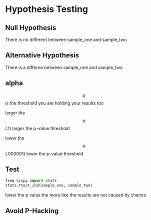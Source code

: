 # Hypothesis Testing

## Null Hypothesis
There is no different between sample_one and sample_two

## Alternative Hypothesis
There is a differne between sample_one and sample_two

## alpha 
$$\alpha$$ is the threshold you are holding your results too

larger the $$\alpha$$ (.1) larger the p-value threshold 

lower the $$\alpha$$ (.000001) lower the p-value threshold

## Test
```python
from scipy import stats
stats.ttest_ind(sample_one, sample_two)
```

lower the p value the more like the results are not caused by chance 


## Avoid P-Hacking





